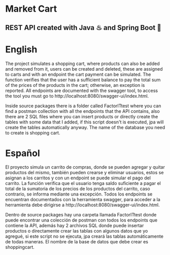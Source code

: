 # Market Cart
## REST API created with Java ♨ and Spring Boot 🍃

# English 
The project simulates a shopping cart, where products can also be added and removed from it, users can be created and deleted, these are assigned to carts and with an endpoint the cart payment can be simulated. The function verifies that the user has a sufficient balance to pay the total sum of the prices of the products in the cart; otherwise, an exception is reported. All endpoints are documented with the swagger tool, to access the tool you must go to http://localhost:8080/swagger-ui/index.html.

Inside source packages there is a folder called FactorITtest where you can find a postman collection with all the endpoints that the API contains, also there are 2 SQL files where you can insert products or directly create the tables with some data that I added, if this script doesn't is executed, jpa will create the tables automatically anyway. The name of the database you need to create is shopping cart.

# Español
El proyecto simula un carrito de compras, donde se pueden agregar y quitar productos del mismo, también pueden crearse y eliminar usuarios, estos se asignan a los carritos y con un endpoint se puede simular el pago del carrito. La función verifica que el usuario tenga saldo suficiente a pagar el total de la sumatoria de los precios de los productos del carrito, caso contrario, se informa mediante una excepción. Todos los endpoints se encuentran documentados con la herramienta swagger, para acceder a la herramienta debe dirigirse a http://localhost:8080/swagger-ui/index.html.

Dentro de source packages hay una carpeta llamada FactorITtest donde puede encontrar una colección de postman con todos los endpoints que contiene la API, además hay 2 archivos SQL donde puede insertar productos o directamente crear las tablas con algunos datos que yo agregué, si este script no se ejecuta, jpa creará las tablas automáticamente de todas maneras. El nombre de la base de datos que debe crear es shoppingcart.
